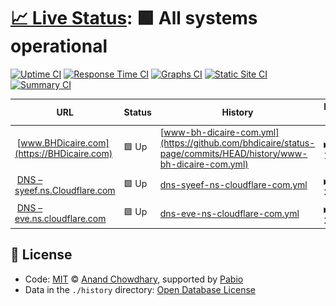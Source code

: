 # [📈 Live Status](https://status.bhdicaire.com): <!--live status--> **🟩 All systems operational**

[![Uptime CI](https://github.com/bhdicaire/status-page/workflows/Uptime%20CI/badge.svg)](https://github.com/bhdicaire/status-page/actions?query=workflow%3A%22Uptime+CI%22)
[![Response Time CI](https://github.com/bhdicaire/status-page/workflows/Response%20Time%20CI/badge.svg)](https://github.com/bhdicaire/status-page/actions?query=workflow%3A%22Response+Time+CI%22)
[![Graphs CI](https://github.com/bhdicaire/status-page/workflows/Graphs%20CI/badge.svg)](https://github.com/bhdicaire/status-page/actions?query=workflow%3A%22Graphs+CI%22)
[![Static Site CI](https://github.com/bhdicaire/status-page/workflows/Static%20Site%20CI/badge.svg)](https://github.com/bhdicaire/status-page/actions?query=workflow%3A%22Static+Site+CI%22)
[![Summary CI](https://github.com/bhdicaire/status-page/workflows/Summary%20CI/badge.svg)](https://github.com/bhdicaire/status-page/actions?query=workflow%3A%22Summary+CI%22)

<!--start: status pages-->
<!-- This summary is generated by Upptime (https://github.com/upptime/upptime) -->
<!-- Do not edit this manually, your changes will be overwritten -->
<!-- prettier-ignore -->
| URL | Status | History | Response Time | Uptime |
| --- | ------ | ------- | ------------- | ------ |
| <img alt="" src="https://Dicaire.com/favicon.png" height="13"> [www.BHDicaire.com](https://BHDicaire.com) | 🟩 Up | [www-bh-dicaire-com.yml](https://github.com/bhdicaire/status-page/commits/HEAD/history/www-bh-dicaire-com.yml) | <details><summary><img alt="Response time graph" src="./graphs/www-bh-dicaire-com/response-time-week.png" height="20"> 162ms</summary><br><a href="https://status.bhdicaire.com/history/www-bh-dicaire-com"><img alt="Response time 162" src="https://img.shields.io/endpoint?url=https%3A%2F%2Fraw.githubusercontent.com%2Fbhdicaire%2Fstatus-page%2FHEAD%2Fapi%2Fwww-bh-dicaire-com%2Fresponse-time.json"></a><br><a href="https://status.bhdicaire.com/history/www-bh-dicaire-com"><img alt="24-hour response time 162" src="https://img.shields.io/endpoint?url=https%3A%2F%2Fraw.githubusercontent.com%2Fbhdicaire%2Fstatus-page%2FHEAD%2Fapi%2Fwww-bh-dicaire-com%2Fresponse-time-day.json"></a><br><a href="https://status.bhdicaire.com/history/www-bh-dicaire-com"><img alt="7-day response time 162" src="https://img.shields.io/endpoint?url=https%3A%2F%2Fraw.githubusercontent.com%2Fbhdicaire%2Fstatus-page%2FHEAD%2Fapi%2Fwww-bh-dicaire-com%2Fresponse-time-week.json"></a><br><a href="https://status.bhdicaire.com/history/www-bh-dicaire-com"><img alt="30-day response time 162" src="https://img.shields.io/endpoint?url=https%3A%2F%2Fraw.githubusercontent.com%2Fbhdicaire%2Fstatus-page%2FHEAD%2Fapi%2Fwww-bh-dicaire-com%2Fresponse-time-month.json"></a><br><a href="https://status.bhdicaire.com/history/www-bh-dicaire-com"><img alt="1-year response time 162" src="https://img.shields.io/endpoint?url=https%3A%2F%2Fraw.githubusercontent.com%2Fbhdicaire%2Fstatus-page%2FHEAD%2Fapi%2Fwww-bh-dicaire-com%2Fresponse-time-year.json"></a></details> | <details><summary><a href="https://status.bhdicaire.com/history/www-bh-dicaire-com">99.13%</a></summary><a href="https://status.bhdicaire.com/history/www-bh-dicaire-com"><img alt="All-time uptime 99.13%" src="https://img.shields.io/endpoint?url=https%3A%2F%2Fraw.githubusercontent.com%2Fbhdicaire%2Fstatus-page%2FHEAD%2Fapi%2Fwww-bh-dicaire-com%2Fuptime.json"></a><br><a href="https://status.bhdicaire.com/history/www-bh-dicaire-com"><img alt="24-hour uptime 99.13%" src="https://img.shields.io/endpoint?url=https%3A%2F%2Fraw.githubusercontent.com%2Fbhdicaire%2Fstatus-page%2FHEAD%2Fapi%2Fwww-bh-dicaire-com%2Fuptime-day.json"></a><br><a href="https://status.bhdicaire.com/history/www-bh-dicaire-com"><img alt="7-day uptime 99.13%" src="https://img.shields.io/endpoint?url=https%3A%2F%2Fraw.githubusercontent.com%2Fbhdicaire%2Fstatus-page%2FHEAD%2Fapi%2Fwww-bh-dicaire-com%2Fuptime-week.json"></a><br><a href="https://status.bhdicaire.com/history/www-bh-dicaire-com"><img alt="30-day uptime 99.13%" src="https://img.shields.io/endpoint?url=https%3A%2F%2Fraw.githubusercontent.com%2Fbhdicaire%2Fstatus-page%2FHEAD%2Fapi%2Fwww-bh-dicaire-com%2Fuptime-month.json"></a><br><a href="https://status.bhdicaire.com/history/www-bh-dicaire-com"><img alt="1-year uptime 99.13%" src="https://img.shields.io/endpoint?url=https%3A%2F%2Fraw.githubusercontent.com%2Fbhdicaire%2Fstatus-page%2FHEAD%2Fapi%2Fwww-bh-dicaire-com%2Fuptime-year.json"></a></details>
| <img alt="" src="https://www.cloudflare.com/favicon.ico" height="13"> [DNS – syeef.ns.Cloudflare.com](syeef.ns.cloudflare.com) | 🟩 Up | [dns-syeef-ns-cloudflare-com.yml](https://github.com/bhdicaire/status-page/commits/HEAD/history/dns-syeef-ns-cloudflare-com.yml) | <details><summary><img alt="Response time graph" src="./graphs/dns-syeef-ns-cloudflare-com/response-time-week.png" height="20"> 3ms</summary><br><a href="https://status.bhdicaire.com/history/dns-syeef-ns-cloudflare-com"><img alt="Response time 3" src="https://img.shields.io/endpoint?url=https%3A%2F%2Fraw.githubusercontent.com%2Fbhdicaire%2Fstatus-page%2FHEAD%2Fapi%2Fdns-syeef-ns-cloudflare-com%2Fresponse-time.json"></a><br><a href="https://status.bhdicaire.com/history/dns-syeef-ns-cloudflare-com"><img alt="24-hour response time 3" src="https://img.shields.io/endpoint?url=https%3A%2F%2Fraw.githubusercontent.com%2Fbhdicaire%2Fstatus-page%2FHEAD%2Fapi%2Fdns-syeef-ns-cloudflare-com%2Fresponse-time-day.json"></a><br><a href="https://status.bhdicaire.com/history/dns-syeef-ns-cloudflare-com"><img alt="7-day response time 3" src="https://img.shields.io/endpoint?url=https%3A%2F%2Fraw.githubusercontent.com%2Fbhdicaire%2Fstatus-page%2FHEAD%2Fapi%2Fdns-syeef-ns-cloudflare-com%2Fresponse-time-week.json"></a><br><a href="https://status.bhdicaire.com/history/dns-syeef-ns-cloudflare-com"><img alt="30-day response time 3" src="https://img.shields.io/endpoint?url=https%3A%2F%2Fraw.githubusercontent.com%2Fbhdicaire%2Fstatus-page%2FHEAD%2Fapi%2Fdns-syeef-ns-cloudflare-com%2Fresponse-time-month.json"></a><br><a href="https://status.bhdicaire.com/history/dns-syeef-ns-cloudflare-com"><img alt="1-year response time 3" src="https://img.shields.io/endpoint?url=https%3A%2F%2Fraw.githubusercontent.com%2Fbhdicaire%2Fstatus-page%2FHEAD%2Fapi%2Fdns-syeef-ns-cloudflare-com%2Fresponse-time-year.json"></a></details> | <details><summary><a href="https://status.bhdicaire.com/history/dns-syeef-ns-cloudflare-com">100.00%</a></summary><a href="https://status.bhdicaire.com/history/dns-syeef-ns-cloudflare-com"><img alt="All-time uptime 100.00%" src="https://img.shields.io/endpoint?url=https%3A%2F%2Fraw.githubusercontent.com%2Fbhdicaire%2Fstatus-page%2FHEAD%2Fapi%2Fdns-syeef-ns-cloudflare-com%2Fuptime.json"></a><br><a href="https://status.bhdicaire.com/history/dns-syeef-ns-cloudflare-com"><img alt="24-hour uptime 100.00%" src="https://img.shields.io/endpoint?url=https%3A%2F%2Fraw.githubusercontent.com%2Fbhdicaire%2Fstatus-page%2FHEAD%2Fapi%2Fdns-syeef-ns-cloudflare-com%2Fuptime-day.json"></a><br><a href="https://status.bhdicaire.com/history/dns-syeef-ns-cloudflare-com"><img alt="7-day uptime 100.00%" src="https://img.shields.io/endpoint?url=https%3A%2F%2Fraw.githubusercontent.com%2Fbhdicaire%2Fstatus-page%2FHEAD%2Fapi%2Fdns-syeef-ns-cloudflare-com%2Fuptime-week.json"></a><br><a href="https://status.bhdicaire.com/history/dns-syeef-ns-cloudflare-com"><img alt="30-day uptime 100.00%" src="https://img.shields.io/endpoint?url=https%3A%2F%2Fraw.githubusercontent.com%2Fbhdicaire%2Fstatus-page%2FHEAD%2Fapi%2Fdns-syeef-ns-cloudflare-com%2Fuptime-month.json"></a><br><a href="https://status.bhdicaire.com/history/dns-syeef-ns-cloudflare-com"><img alt="1-year uptime 100.00%" src="https://img.shields.io/endpoint?url=https%3A%2F%2Fraw.githubusercontent.com%2Fbhdicaire%2Fstatus-page%2FHEAD%2Fapi%2Fdns-syeef-ns-cloudflare-com%2Fuptime-year.json"></a></details>
| <img alt="" src="https://www.cloudflare.com/favicon.ico" height="13"> [DNS – eve.ns.cloudflare.com](eve.ns.cloudflare.com) | 🟩 Up | [dns-eve-ns-cloudflare-com.yml](https://github.com/bhdicaire/status-page/commits/HEAD/history/dns-eve-ns-cloudflare-com.yml) | <details><summary><img alt="Response time graph" src="./graphs/dns-eve-ns-cloudflare-com/response-time-week.png" height="20"> 2ms</summary><br><a href="https://status.bhdicaire.com/history/dns-eve-ns-cloudflare-com"><img alt="Response time 2" src="https://img.shields.io/endpoint?url=https%3A%2F%2Fraw.githubusercontent.com%2Fbhdicaire%2Fstatus-page%2FHEAD%2Fapi%2Fdns-eve-ns-cloudflare-com%2Fresponse-time.json"></a><br><a href="https://status.bhdicaire.com/history/dns-eve-ns-cloudflare-com"><img alt="24-hour response time 2" src="https://img.shields.io/endpoint?url=https%3A%2F%2Fraw.githubusercontent.com%2Fbhdicaire%2Fstatus-page%2FHEAD%2Fapi%2Fdns-eve-ns-cloudflare-com%2Fresponse-time-day.json"></a><br><a href="https://status.bhdicaire.com/history/dns-eve-ns-cloudflare-com"><img alt="7-day response time 2" src="https://img.shields.io/endpoint?url=https%3A%2F%2Fraw.githubusercontent.com%2Fbhdicaire%2Fstatus-page%2FHEAD%2Fapi%2Fdns-eve-ns-cloudflare-com%2Fresponse-time-week.json"></a><br><a href="https://status.bhdicaire.com/history/dns-eve-ns-cloudflare-com"><img alt="30-day response time 2" src="https://img.shields.io/endpoint?url=https%3A%2F%2Fraw.githubusercontent.com%2Fbhdicaire%2Fstatus-page%2FHEAD%2Fapi%2Fdns-eve-ns-cloudflare-com%2Fresponse-time-month.json"></a><br><a href="https://status.bhdicaire.com/history/dns-eve-ns-cloudflare-com"><img alt="1-year response time 2" src="https://img.shields.io/endpoint?url=https%3A%2F%2Fraw.githubusercontent.com%2Fbhdicaire%2Fstatus-page%2FHEAD%2Fapi%2Fdns-eve-ns-cloudflare-com%2Fresponse-time-year.json"></a></details> | <details><summary><a href="https://status.bhdicaire.com/history/dns-eve-ns-cloudflare-com">100.00%</a></summary><a href="https://status.bhdicaire.com/history/dns-eve-ns-cloudflare-com"><img alt="All-time uptime 100.00%" src="https://img.shields.io/endpoint?url=https%3A%2F%2Fraw.githubusercontent.com%2Fbhdicaire%2Fstatus-page%2FHEAD%2Fapi%2Fdns-eve-ns-cloudflare-com%2Fuptime.json"></a><br><a href="https://status.bhdicaire.com/history/dns-eve-ns-cloudflare-com"><img alt="24-hour uptime 100.00%" src="https://img.shields.io/endpoint?url=https%3A%2F%2Fraw.githubusercontent.com%2Fbhdicaire%2Fstatus-page%2FHEAD%2Fapi%2Fdns-eve-ns-cloudflare-com%2Fuptime-day.json"></a><br><a href="https://status.bhdicaire.com/history/dns-eve-ns-cloudflare-com"><img alt="7-day uptime 100.00%" src="https://img.shields.io/endpoint?url=https%3A%2F%2Fraw.githubusercontent.com%2Fbhdicaire%2Fstatus-page%2FHEAD%2Fapi%2Fdns-eve-ns-cloudflare-com%2Fuptime-week.json"></a><br><a href="https://status.bhdicaire.com/history/dns-eve-ns-cloudflare-com"><img alt="30-day uptime 100.00%" src="https://img.shields.io/endpoint?url=https%3A%2F%2Fraw.githubusercontent.com%2Fbhdicaire%2Fstatus-page%2FHEAD%2Fapi%2Fdns-eve-ns-cloudflare-com%2Fuptime-month.json"></a><br><a href="https://status.bhdicaire.com/history/dns-eve-ns-cloudflare-com"><img alt="1-year uptime 100.00%" src="https://img.shields.io/endpoint?url=https%3A%2F%2Fraw.githubusercontent.com%2Fbhdicaire%2Fstatus-page%2FHEAD%2Fapi%2Fdns-eve-ns-cloudflare-com%2Fuptime-year.json"></a></details>

<!--end: status pages-->

## 📄 License

- Code: [MIT](./LICENSE) © [Anand Chowdhary](https://anandchowdhary.com), supported by [Pabio](https://pabio.com)
- Data in the `./history` directory: [Open Database License](https://opendatacommons.org/licenses/odbl/1-0/)
